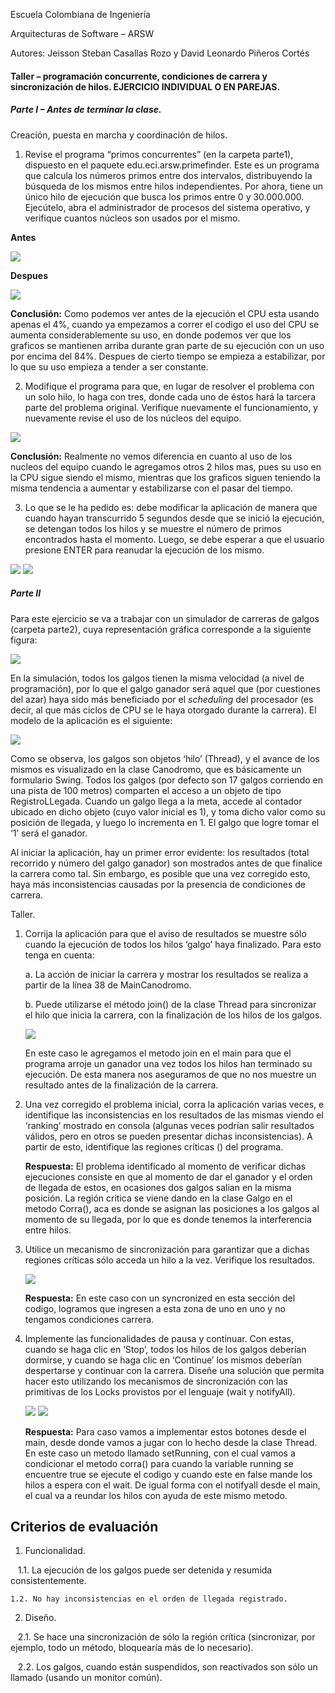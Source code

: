 Escuela Colombiana de Ingeniería

Arquitecturas de Software – ARSW

Autores: Jeisson Steban Casallas Rozo y David Leonardo Piñeros Cortés

#### Taller – programación concurrente, condiciones de carrera y sincronización de hilos. EJERCICIO INDIVIDUAL O EN PAREJAS.

##### Parte I – Antes de terminar la clase.

Creación, puesta en marcha y coordinación de hilos.

1. Revise el programa “primos concurrentes” (en la carpeta parte1), dispuesto en el paquete edu.eci.arsw.primefinder. Este es un programa que calcula los números primos entre dos intervalos, distribuyendo la búsqueda de los mismos entre hilos independientes. Por ahora, tiene un único hilo de ejecución que busca los primos entre 0 y 30.000.000. Ejecútelo, abra el administrador de procesos del sistema operativo, y verifique cuantos núcleos son usados por el mismo.

**Antes**

![](./img/media/Antes.png)

**Despues**

![](./img/media/Despues.png)

**Conclusión:** Como podemos ver antes de la ejecución el CPU esta usando apenas el 4%, cuando ya empezamos a correr el codigo el uso del CPU se aumenta considerablemente su uso, en donde podemos ver que los graficos se mantienen arriba durante gran parte de su ejecución con un uso por encima del 84%. Despues de cierto tiempo se empieza a estabilizar, por lo que su uso empieza a tender a ser constante.

2. Modifique el programa para que, en lugar de resolver el problema con un solo hilo, lo haga con tres, donde cada uno de éstos hará la tarcera parte del problema original. Verifique nuevamente el funcionamiento, y nuevamente revise el uso de los núcleos del equipo.

![](./img/media/DespuesPunto2.png)

**Conclusión:** Realmente no vemos diferencia en cuanto al uso de los nucleos del equipo cuando le agregamos otros 2 hilos mas, pues su uso en la CPU sigue siendo el mismo, mientras que los graficos siguen teniendo la misma tendencia a aumentar y estabilizarse con el pasar del tiempo.

3. Lo que se le ha pedido es: debe modificar la aplicación de manera que cuando hayan transcurrido 5 segundos desde que se inició la ejecución, se detengan todos los hilos y se muestre el número de primos encontrados hasta el momento. Luego, se debe esperar a que el usuario presione ENTER para reanudar la ejecución de los mismo.

![](./img/media/PrimosEncontrados.png)
![](./img/media/BusquedaFinalizada.png)

##### Parte II 


Para este ejercicio se va a trabajar con un simulador de carreras de galgos (carpeta parte2), cuya representación gráfica corresponde a la siguiente figura:

![](./img/media/image1.png)

En la simulación, todos los galgos tienen la misma velocidad (a nivel de programación), por lo que el galgo ganador será aquel que (por cuestiones del azar) haya sido más beneficiado por el *scheduling* del
procesador (es decir, al que más ciclos de CPU se le haya otorgado durante la carrera). El modelo de la aplicación es el siguiente:

![](./img/media/image2.png)

Como se observa, los galgos son objetos ‘hilo’ (Thread), y el avance de los mismos es visualizado en la clase Canodromo, que es básicamente un formulario Swing. Todos los galgos (por defecto son 17 galgos corriendo en una pista de 100 metros) comparten el acceso a un objeto de tipo
RegistroLLegada. Cuando un galgo llega a la meta, accede al contador ubicado en dicho objeto (cuyo valor inicial es 1), y toma dicho valor como su posición de llegada, y luego lo incrementa en 1. El galgo que
logre tomar el ‘1’ será el ganador.

Al iniciar la aplicación, hay un primer error evidente: los resultados (total recorrido y número del galgo ganador) son mostrados antes de que finalice la carrera como tal. Sin embargo, es posible que una vez corregido esto, haya más inconsistencias causadas por la presencia de condiciones de carrera.

Taller.

1.  Corrija la aplicación para que el aviso de resultados se muestre
    sólo cuando la ejecución de todos los hilos ‘galgo’ haya finalizado.
    Para esto tenga en cuenta:

    a.  La acción de iniciar la carrera y mostrar los resultados se realiza a partir de la línea 38 de MainCanodromo.

    b.  Puede utilizarse el método join() de la clase Thread para sincronizar el hilo que inicia la carrera, con la finalización de los hilos de los galgos.

    ![](./img/media/MetodoJoin.png)

    En este caso le agregamos el metodo join en el main para que el programa arroje un ganador una vez todos los hilos han terminado su ejecución.
    De esta manera nos aseguramos de que no nos muestre un resultado antes de la finalización de la carrera.

2.  Una vez corregido el problema inicial, corra la aplicación varias
    veces, e identifique las inconsistencias en los resultados de las
    mismas viendo el ‘ranking’ mostrado en consola (algunas veces
    podrían salir resultados válidos, pero en otros se pueden presentar
    dichas inconsistencias). A partir de esto, identifique las regiones
    críticas () del programa.

    **Respuesta:** El problema identificado al momento de verificar dichas ejecuciones consiste en que al momento de dar el ganador y el orden de llegada de estos, en ocasiones dos galgos salian en la misma posición.
    La región critica se viene dando en la clase Galgo en el metodo Corra(), aca es donde se asignan las posiciones a los galgos al momento de su llegada, por lo que es donde tenemos la interferencia entre hilos.


3.  Utilice un mecanismo de sincronización para garantizar que a dichas
    regiones críticas sólo acceda un hilo a la vez. Verifique los
    resultados.
    
    ![](./img/media/solucionRegionCritica.png)

    **Respuesta:** En este caso con un syncronized en esta sección del codigo, logramos que ingresen a esta zona de uno en uno y no tengamos condiciones carrera.


4.  Implemente las funcionalidades de pausa y continuar. Con estas,
    cuando se haga clic en ‘Stop’, todos los hilos de los galgos
    deberían dormirse, y cuando se haga clic en ‘Continue’ los mismos
    deberían despertarse y continuar con la carrera. Diseñe una solución que permita hacer esto utilizando los mecanismos de sincronización con las primitivas de los Locks provistos por el lenguaje (wait y notifyAll).

    ![](./img/media/PararIniciar.png)
    ![](./img/media/setrunning.png)

    **Respuesta:** Para caso vamos a implementar estos botones desde el main, desde donde vamos a jugar con lo hecho desde la clase Thread. En este caso un metodo llamado setRunning, con el cual vamos a condicionar el metodo corra() para cuando la variable running se encuentre true se ejecute el codigo y cuando este en false mande los hilos a espera con el wait. De igual forma con el notifyall desde el main, el cual va a reundar los hilos con ayuda de este mismo metodo.
    

## Criterios de evaluación

1. Funcionalidad.

    1.1. La ejecución de los galgos puede ser detenida y resumida consistentemente.
    
    1.2. No hay inconsistencias en el orden de llegada registrado.
    
2. Diseño.   

    2.1. Se hace una sincronización de sólo la región crítica (sincronizar, por ejemplo, todo un método, bloquearía más de lo necesario).
    
    2.2. Los galgos, cuando están suspendidos, son reactivados son sólo un llamado (usando un monitor común).


